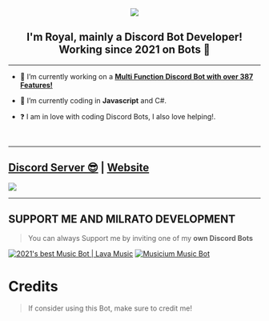 <div align="center" style"border-radius:15px">
  <img src="https://media.discordapp.net/attachments/867300393755082792/909055494847627264/Screenshot_272.png?size=4096" style"width: 100%;border-radius:15px">
</div>

## <div align="center">I'm Royal, mainly a Discord Bot Developer! Working since 2021 on Bots 🚀</div>  
  
***

- 🔭 I’m currently working on a [**Multi Function Discord Bot with over 387 Features!**](https://dsc.gg/official-royal)
  

- 🌱 I’m currently coding in **Javascript** and C#.  
  

- ❓  I am in love with coding Discord Bots, I also love helping!.
  
<br/>
  
***

## [Discord Server 😎](https://discord.gg/kvxdnC8Ts6) | [Website](https://milrato.dev)
<a href="https://discord.gg/kvxdnC8Ts6"><img src="https://discord.com/api/guilds/854555262357733387/widget.png?style=banner2"></a>

***

## SUPPORT ME AND MILRATO DEVELOPMENT

> You can always Support me by inviting one of my **own Discord Bots**

[![2021's best Music Bot | Lava Music](https://cdn.discordapp.com/attachments/748533465972080670/817088638780440579/test3.png)](https://dsc.gg/official-lava-music)
[![Musicium Music Bot](https://cdn.discordapp.com/attachments/742446682381221938/770055673965707264/test1.png)](https://musicium.musicium.dev)


# Credits

> If consider using this Bot, make sure to credit me!
